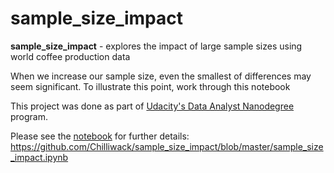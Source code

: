# sample_size_impact

**sample_size_impact** - explores the impact of large sample sizes using world coffee production data

When we increase our sample size, even the smallest of differences may seem significant. To illustrate this point, work through this notebook

This project was done as part of [Udacity's Data Analyst Nanodegree](https://www.udacity.com/course/data-analyst-nanodegree--nd002) program.

Please see the [notebook](https://github.com/Chilliwack/sample_size_impact/blob/master/sample_size_impact.ipynb) for further details: https://github.com/Chilliwack/sample_size_impact/blob/master/sample_size_impact.ipynb
